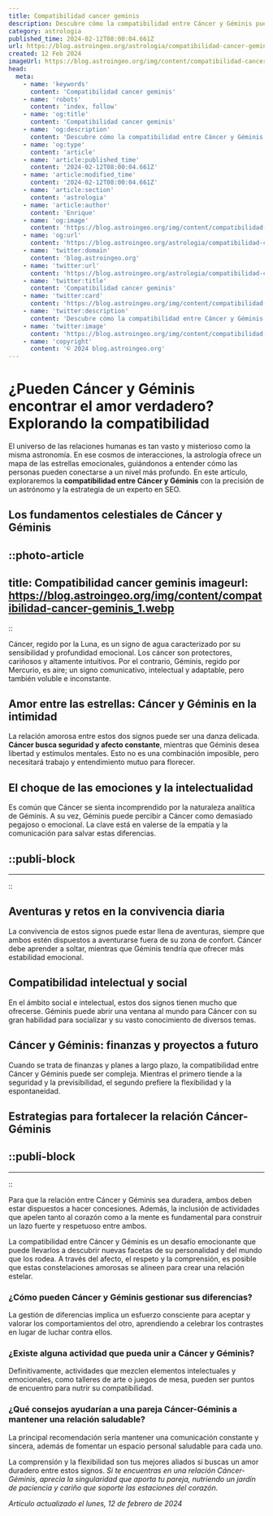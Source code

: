 ```yaml
---
title: Compatibilidad cancer geminis
description: Descubre cómo la compatibilidad entre Cáncer y Géminis puede crear una unión única y armoniosa en el amor y la amistad.
category: astrologia
published_time: 2024-02-12T08:00:04.661Z
url: https://blog.astroingeo.org/astrologia/compatibilidad-cancer-geminis
created: 12 Feb 2024
imageUrl: https://blog.astroingeo.org/img/content/compatibilidad-cancer-geminis_1.webp
head:
  meta:
    - name: 'keywords'
      content: 'Compatibilidad cancer geminis'
    - name: 'robots'
      content: 'index, follow'
    - name: 'og:title'
      content: 'Compatibilidad cancer geminis'
    - name: 'og:description'
      content: 'Descubre cómo la compatibilidad entre Cáncer y Géminis puede crear una unión única y armoniosa en el amor y la amistad.'
    - name: 'og:type'
      content: 'article'
    - name: 'article:published_time'
      content: '2024-02-12T08:00:04.661Z'
    - name: 'article:modified_time'
      content: '2024-02-12T08:00:04.661Z'
    - name: 'article:section'
      content: 'astrologia'
    - name: 'article:author'
      content: 'Enrique'
    - name: 'og:image'
      content: 'https://blog.astroingeo.org/img/content/compatibilidad-cancer-geminis_1.webp'
    - name: 'og:url'
      content: 'https://blog.astroingeo.org/astrologia/compatibilidad-cancer-geminis'
    - name: 'twitter:domain'
      content: 'blog.astroingeo.org'
    - name: 'twitter:url'
      content: 'https://blog.astroingeo.org/astrologia/compatibilidad-cancer-geminis'
    - name: 'twitter:title'
      content: 'Compatibilidad cancer geminis'
    - name: 'twitter:card'
      content: 'https://blog.astroingeo.org/img/content/compatibilidad-cancer-geminis_1.webp'
    - name: 'twitter:description'
      content: 'Descubre cómo la compatibilidad entre Cáncer y Géminis puede crear una unión única y armoniosa en el amor y la amistad.'
    - name: 'twitter:image'
      content: 'https://blog.astroingeo.org/img/content/compatibilidad-cancer-geminis_1.webp'
    - name: 'copyright'
      content: '© 2024 blog.astroingeo.org'
---
```

# ¿Pueden Cáncer y Géminis encontrar el amor verdadero? Explorando la compatibilidad

El universo de las relaciones humanas es tan vasto y misterioso como la misma astronomía. En ese cosmos de interacciones, la astrología ofrece un mapa de las estrellas emocionales, guiándonos a entender cómo las personas pueden conectarse a un nivel más profundo. En este artículo, exploraremos la **compatibilidad entre Cáncer y Géminis** con la precisión de un astrónomo y la estrategia de un experto en SEO.

## Los fundamentos celestiales de Cáncer y Géminis


::photo-article
---
title: Compatibilidad cancer geminis
imageurl: https://blog.astroingeo.org/img/content/compatibilidad-cancer-geminis_1.webp
---
::


Cáncer, regido por la Luna, es un signo de agua caracterizado por su sensibilidad y profundidad emocional. Los cáncer son protectores, cariñosos y altamente intuitivos. Por el contrario, Géminis, regido por Mercurio, es aire; un signo comunicativo, intelectual y adaptable, pero también voluble e inconstante.

## Amor entre las estrellas: Cáncer y Géminis en la intimidad

La relación amorosa entre estos dos signos puede ser una danza delicada. **Cáncer busca seguridad y afecto constante**, mientras que Géminis desea libertad y estímulos mentales. Esto no es una combinación imposible, pero necesitará trabajo y entendimiento mutuo para florecer.

## El choque de las emociones y la intelectualidad

Es común que Cáncer se sienta incomprendido por la naturaleza analítica de Géminis. A su vez, Géminis puede percibir a Cáncer como demasiado pegajoso o emocional. La clave está en valerse de la empatía y la comunicación para salvar estas diferencias.


  ::publi-block
  ---
  ---
  ::
  
  
## Aventuras y retos en la convivencia diaria

La convivencia de estos signos puede estar llena de aventuras, siempre que ambos estén dispuestos a aventurarse fuera de su zona de confort. Cáncer debe aprender a soltar, mientras que Géminis tendría que ofrecer más estabilidad emocional.

## Compatibilidad intelectual y social

En el ámbito social e intelectual, estos dos signos tienen mucho que ofrecerse. Géminis puede abrir una ventana al mundo para Cáncer con su gran habilidad para socializar y su vasto conocimiento de diversos temas.

## Cáncer y Géminis: finanzas y proyectos a futuro

Cuando se trata de finanzas y planes a largo plazo, la compatibilidad entre Cáncer y Géminis puede ser compleja. Mientras el primero tiende a la seguridad y la previsibilidad, el segundo prefiere la flexibilidad y la espontaneidad.

## Estrategias para fortalecer la relación Cáncer-Géminis


  ::publi-block
  ---
  ---
  ::
  
  
Para que la relación entre Cáncer y Géminis sea duradera, ambos deben estar dispuestos a hacer concesiones. Además, la inclusión de actividades que apelen tanto al corazón como a la mente es fundamental para construir un lazo fuerte y respetuoso entre ambos.

La compatibilidad entre Cáncer y Géminis es un desafío emocionante que puede llevarlos a descubrir nuevas facetas de su personalidad y del mundo que los rodea. A través del afecto, el respeto y la comprensión, es posible que estas constelaciones amorosas se alineen para crear una relación estelar.

### ¿Cómo pueden Cáncer y Géminis gestionar sus diferencias?
La gestión de diferencias implica un esfuerzo consciente para aceptar y valorar los comportamientos del otro, aprendiendo a celebrar los contrastes en lugar de luchar contra ellos.

### ¿Existe alguna actividad que pueda unir a Cáncer y Géminis?
Definitivamente, actividades que mezclen elementos intelectuales y emocionales, como talleres de arte o juegos de mesa, pueden ser puntos de encuentro para nutrir su compatibilidad.

### ¿Qué consejos ayudarían a una pareja Cáncer-Géminis a mantener una relación saludable?
La principal recomendación sería mantener una comunicación constante y sincera, además de fomentar un espacio personal saludable para cada uno.

La comprensión y la flexibilidad son tus mejores aliados si buscas un amor duradero entre estos signos. *Si te encuentras en una relación Cáncer-Géminis, aprecia la singularidad que aporta tu pareja, nutriendo un jardín de paciencia y cariño que soporte las estaciones del corazón.*

_Artículo actualizado el lunes, 12 de febrero de 2024_